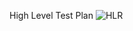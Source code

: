 High Level Test Plan
![HLR](https://user-images.githubusercontent.com/98877997/157271831-86e75796-5ff4-48e4-8f5d-f332f0b9e08e.jpg)
